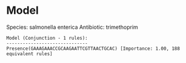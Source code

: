 
# Model

Species: salmonella enterica
Antibiotic: trimethoprim

```
Model (Conjunction - 1 rules):
------------------------------
Presence(GAAAGAAACCGCAAGAATTCGTTAACTGCAC) [Importance: 1.00, 188 equivalent rules]

```

